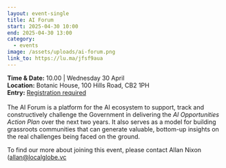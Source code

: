 ```yaml
---
layout: event-single
title: AI Forum
start: 2025-04-30 10:00
end: 2025-04-30 13:00
category:
  - events
image: /assets/uploads/ai-forum.png
link_to: https://lu.ma/jfsf9aua
---
```

**T﻿ime & Date:** 10.00 | Wednesday 30 April\
**Location:** [](https://www.google.com/maps/search/?api=1&query=The%20Keynes%20Library%2C%20Cambridge%20Union%2C%209A%20Bridge%20St%2C%20Cambridge%20CB2%201UB)Botanic House, 100 Hills Road, CB2 1PH\
**E﻿ntry:** [Registration required](https://lu.ma/jfsf9aua)\
\
The AI Forum is a platform for the AI ecosystem to support, track and constructively challenge the Government in delivering the *AI Opportunities Action Plan* over the next two years. It also serves as a model for building grassroots communities that can generate valuable, bottom-up insights on the real challenges being faced on the ground.

T﻿o find our more about joining this event, please contact Allan Nixon ([allan@localglobe.vc](mailto:allan@localglobe.vc "mailto\:allan@localglobe.vc")